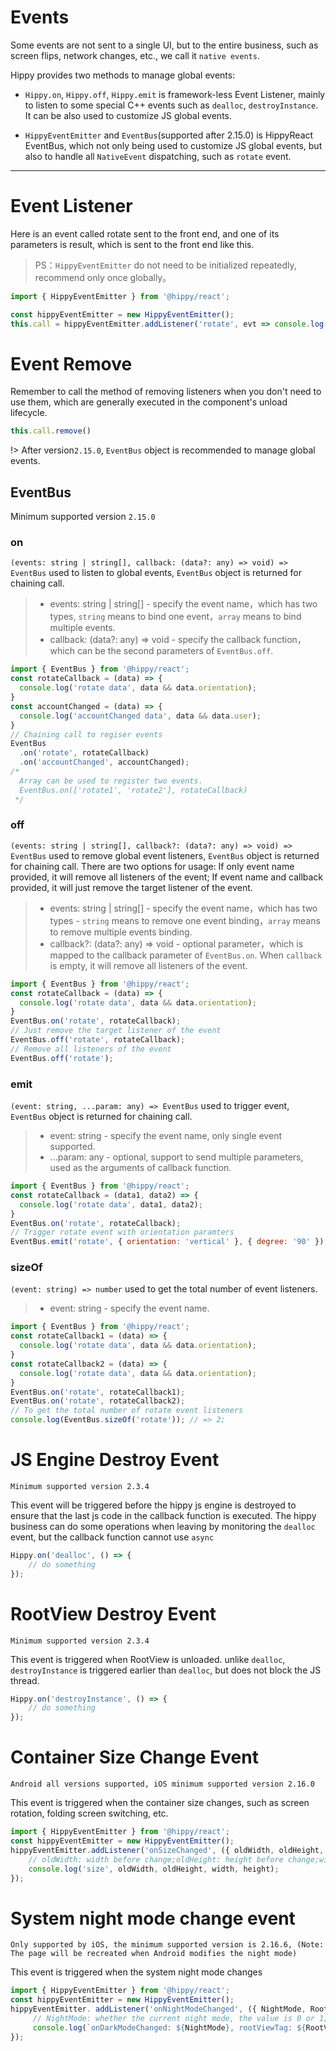 # Events

Some events are not sent to a single UI, but to the entire business, such as screen flips, network changes, etc., we call it `native events`.

Hippy provides two methods to manage global events:

+ `Hippy.on`, `Hippy.off`, `Hippy.emit` is framework-less Event Listener, mainly to listen to some special C++ events such as `dealloc`, `destroyInstance`. It can be also used to customize JS global events. 

+ `HippyEventEmitter` and `EventBus`(supported after 2.15.0) is HippyReact EventBus, which not only being used to customize JS global events, but also to handle all `NativeEvent` dispatching, such as `rotate` event.

---

# Event Listener

Here is an event called rotate sent to the front end, and one of its parameters is result, which is sent to the front end like this.

> PS：`HippyEventEmitter` do not need to be initialized repeatedly, recommend only once globally。

```jsx
import { HippyEventEmitter } from '@hippy/react';

const hippyEventEmitter = new HippyEventEmitter();
this.call = hippyEventEmitter.addListener('rotate', evt => console.log(evt.result));
```

# Event Remove

Remember to call the method of removing listeners when you don't need to use them, which are generally executed in the component's unload lifecycle.

```jsx
this.call.remove()
```

!> After version`2.15.0`, `EventBus` object is recommended to manage global events.

## EventBus

Minimum supported version `2.15.0`

### on

`(events: string | string[], callback: (data?: any) => void) => EventBus` used to listen to global events, `EventBus` object is returned for chaining call.

> + events: string | string[] - specify the event name，which has two types, `string` means to bind one event，`array` means to bind multiple events.
> + callback: (data?: any) => void - specify the callback function，which can be the second parameters of `EventBus.off`.

```js
import { EventBus } from '@hippy/react';
const rotateCallback = (data) => {
  console.log('rotate data', data && data.orientation);
}
const accountChanged = (data) => {
  console.log('accountChanged data', data && data.user);
}
// Chaining call to regiser events
EventBus
  .on('rotate', rotateCallback)
  .on('accountChanged', accountChanged);
/*
  Array can be used to register two events.
  EventBus.on(['rotate1', 'rotate2'], rotateCallback)
 */
```

### off

`(events: string | string[], callback?: (data?: any) => void) => EventBus` used to remove global event listeners, `EventBus` object is returned for chaining call.
There are two options for usage: If only event name provided, it will remove all listeners of the event; If event name and callback provided, it will just remove the target listener of the event.

> + events: string | string[] - specify the event name，which has two types - `string` means to remove one event binding，`array` means to remove multiple events binding.
> + callback?: (data?: any) => void - optional parameter，which is mapped to the callback parameter of `EventBus.on`. When `callback` is empty, it will remove all listeners of the event.

```js
import { EventBus } from '@hippy/react';
const rotateCallback = (data) => {
  console.log('rotate data', data && data.orientation);
}
EventBus.on('rotate', rotateCallback);
// Just remove the target listener of the event
EventBus.off('rotate', rotateCallback);
// Remove all listeners of the event
EventBus.off('rotate');
```

### emit

`(event: string, ...param: any) => EventBus` used to trigger event, `EventBus` object is returned for chaining call.

> + event: string - specify the event name, only single event supported.
> + ...param: any - optional, support to send multiple parameters, used as the arguments of callback function.


```js
import { EventBus } from '@hippy/react';
const rotateCallback = (data1, data2) => {
  console.log('rotate data', data1, data2);
}
EventBus.on('rotate', rotateCallback);
// Trigger rotate event with orientation paramters
EventBus.emit('rotate', { orientation: 'vertical' }, { degree: '90' });
```

### sizeOf

`(event: string) => number` used to get the total number of event listeners.

> + event: string - specify the event name.

```js
import { EventBus } from '@hippy/react';
const rotateCallback1 = (data) => {
  console.log('rotate data', data && data.orientation);
}
const rotateCallback2 = (data) => {
  console.log('rotate data', data && data.orientation);
}
EventBus.on('rotate', rotateCallback1);
EventBus.on('rotate', rotateCallback2);
// To get the total number of rotate event listeners
console.log(EventBus.sizeOf('rotate')); // => 2;
```


# JS Engine Destroy Event

`Minimum supported version 2.3.4`

This event will be triggered before the hippy js engine is destroyed to ensure that the last js code in the callback function is executed. The hippy business can do some operations when leaving by monitoring the `dealloc` event, but the callback function cannot use `async`

```jsx
Hippy.on('dealloc', () => {
    // do something
});
```

# RootView Destroy Event

`Minimum supported version 2.3.4`

This event is triggered when RootView is unloaded. unlike `dealloc`,  `destroyInstance` is triggered earlier than `dealloc`, but does not block the JS thread.

```jsx
Hippy.on('destroyInstance', () => {
    // do something
});
```

# Container Size Change Event

`Android all versions supported, iOS minimum supported version 2.16.0`

This event is triggered when the container size changes, such as screen rotation, folding screen switching, etc.

```jsx
import { HippyEventEmitter } from '@hippy/react';
const hippyEventEmitter = new HippyEventEmitter();
hippyEventEmitter.addListener('onSizeChanged', ({ oldWidth, oldHeight, width, height }) => {
    // oldWidth: width before change;oldHeight: height before change;width: width after change; height: height after change
    console.log('size', oldWidth, oldHeight, width, height);
});
```

# System night mode change event

`Only supported by iOS, the minimum supported version is 2.16.6, (Note: The page will be recreated when Android modifies the night mode)`

This event is triggered when the system night mode changes

```jsx
import { HippyEventEmitter } from '@hippy/react';
const hippyEventEmitter = new HippyEventEmitter();
hippyEventEmitter. addListener('onNightModeChanged', ({ NightMode, RootViewTag }) => {
     // NightMode: whether the current night mode, the value is 0 or 1; RootViewTag: the Tag of the HippyRootView that sends the event
     console.log(`onDarkModeChanged: ${NightMode}, rootViewTag: ${RootViewTag}`);
});
```
